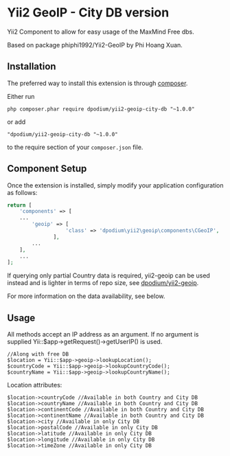 Yii2 GeoIP - City DB version
==========
Yii2 Component to allow for easy usage of the MaxMind Free dbs.

Based on package phiphi1992/Yii2-GeoIP by Phi Hoang Xuan.

Installation
------------

The preferred way to install this extension is through [composer](http://getcomposer.org/download/).

Either run

```
php composer.phar require dpodium/yii2-geoip-city-db "~1.0.0"
```

or add

```
"dpodium/yii2-geoip-city-db "~1.0.0"
```

to the require section of your `composer.json` file.

Component Setup
-----
Once the extension is installed, simply modify your application configuration as follows:
```php
return [
    'components' => [
    ...
        'geoip' => [
                   'class' => 'dpodium\yii2\geoip\components\CGeoIP',
               ],
        ...
    ],
    ...
];
```

If querying only partial Country data is required, yii2-geoip can be used instead and is lighter in terms of repo size, see [dpodium/yii2-geoip](https://github.com/dpodium/yii2-geoip).

For more information on the data availability, see below.

Usage
-----
All methods accept an IP address as an argument. If no argument is supplied Yii::$app->getRequest()->getUserIP() is used.

    //Along with free DB
    $location = Yii::$app->geoip->lookupLocation();
    $countryCode = Yii::$app->geoip->lookupCountryCode();
    $countryName = Yii::$app->geoip->lookupCountryName();

Location attributes:

    $location->countryCode //Available in both Country and City DB
    $location->countryName //Available in both Country and City DB
    $location->continentCode //Available in both Country and City DB
    $location->continentName //Available in both Country and City DB
    $location->city //Available in only City DB
    $location->postalCode //Available in only City DB
    $location->latitude //Available in only City DB
    $location->longitude //Available in only City DB
    $location->timeZone //Available in only City DB
